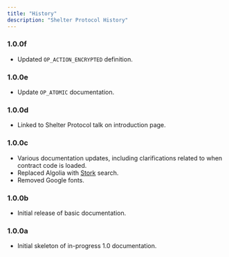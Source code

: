```yaml
---
title: "History"
description: "Shelter Protocol History"
---
```


### 1.0.0f

- Updated `OP_ACTION_ENCRYPTED` definition.

### 1.0.0e

- Update `OP_ATOMIC` documentation.

### 1.0.0d

- Linked to Shelter Protocol talk on introduction page.

### 1.0.0c

- Various documentation updates, including clarifications related to when contract code is loaded.
- Replaced Algolia with [Stork](https://stork-search.net/) search.
- Removed Google fonts.

### 1.0.0b

- Initial release of basic documentation.

### 1.0.0a

- Initial skeleton of in-progress 1.0 documentation.
